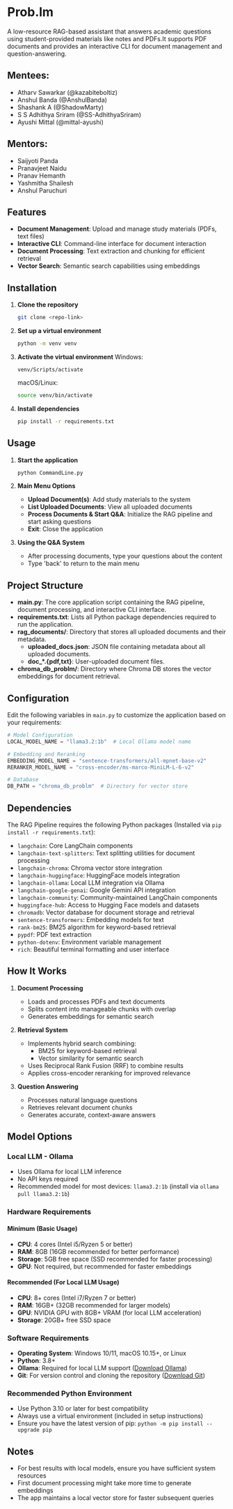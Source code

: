 # Prob.lm

A low-resource RAG-based assistant that answers academic questions using student-provided materials like notes and PDFs.It supports PDF documents and provides an interactive CLI for document management and question-answering.

## Mentees:

- Atharv Sawarkar (@kazabiteboltiz)
- Anshul Banda (@AnshulBanda)
- Shashank A (@ShadowMarty)
- S S Adhithya Sriram (@SS-AdhithyaSriram)
- Ayushi Mittal (@mittal-ayushi)


## Mentors:

- Saijyoti Panda
- Pranavjeet Naidu
- Pranav Hemanth
- Yashmitha Shailesh
- Anshul Paruchuri

## Features

- **Document Management**: Upload and manage study materials (PDFs, text files)
- **Interactive CLI**: Command-line interface for document interaction
- **Document Processing**: Text extraction and chunking for efficient retrieval
- **Vector Search**: Semantic search capabilities using embeddings

## Installation

1. **Clone the repository**
   ```bash
   git clone <repo-link>
   ```

2. **Set up a virtual environment**
   ```bash
   python -m venv venv
   ```

3. **Activate the virtual environment**
   Windows:
     ```
     venv/Scripts/activate
     ```
   macOS/Linux:
     ```bash
     source venv/bin/activate
     ```

4. **Install dependencies**
   ```bash
   pip install -r requirements.txt
   ```
   
## Usage

1. **Start the application**
   ```bash
   python CommandLine.py
   ```

2. **Main Menu Options**
   - **Upload Document(s)**: Add study materials to the system
   - **List Uploaded Documents**: View all uploaded documents
   - **Process Documents & Start Q&A**: Initialize the RAG pipeline and start asking questions
   - **Exit**: Close the application

3. **Using the Q&A System**
   - After processing documents, type your questions about the content
   - Type 'back' to return to the main menu

## Project Structure

- **main.py**: The core application script containing the RAG pipeline, document processing, and interactive CLI interface.
- **requirements.txt**: Lists all Python package dependencies required to run the application.
- **rag_documents/**: Directory that stores all uploaded documents and their metadata.
  - **uploaded_docs.json**: JSON file containing metadata about all uploaded documents.
  - **doc_*.{pdf,txt}**: User-uploaded document files.
- **chroma_db_problm/**: Directory where Chroma DB stores the vector embeddings for document retrieval.

## Configuration

Edit the following variables in `main.py` to customize the application based on your requirements:

```python
# Model Configuration
LOCAL_MODEL_NAME = "llama3.2:1b"  # Local Ollama model name

# Embedding and Reranking
EMBEDDING_MODEL_NAME = "sentence-transformers/all-mpnet-base-v2"
RERANKER_MODEL_NAME = "cross-encoder/ms-marco-MiniLM-L-6-v2"

# Database
DB_PATH = "chroma_db_problm"  # Directory for vector store
```

## Dependencies

The RAG Pipeline requires the following Python packages (Installed via `pip install -r requirements.txt`):

- `langchain`: Core LangChain components
- `langchain-text-splitters`: Text splitting utilities for document processing
- `langchain-chroma`: Chroma vector store integration
- `langchain-huggingface`: HuggingFace models integration
- `langchain-ollama`: Local LLM integration via Ollama
- `langchain-google-genai`: Google Gemini API integration
- `langchain-community`: Community-maintained LangChain components
- `huggingface-hub`: Access to Hugging Face models and datasets
- `chromadb`: Vector database for document storage and retrieval
- `sentence-transformers`: Embedding models for text
- `rank-bm25`: BM25 algorithm for keyword-based retrieval
- `pypdf`: PDF text extraction
- `python-dotenv`: Environment variable management
- `rich`: Beautiful terminal formatting and user interface

## How It Works

1. **Document Processing**
   - Loads and processes PDFs and text documents
   - Splits content into manageable chunks with overlap
   - Generates embeddings for semantic search

2. **Retrieval System**
   - Implements hybrid search combining:
     - BM25 for keyword-based retrieval
     - Vector similarity for semantic search
   - Uses Reciprocal Rank Fusion (RRF) to combine results
   - Applies cross-encoder reranking for improved relevance

3. **Question Answering**
   - Processes natural language questions
   - Retrieves relevant document chunks
   - Generates accurate, context-aware answers

## Model Options

### Local LLM - Ollama
- Uses Ollama for local LLM inference 
- No API keys required
- Recommended model for most devices: `llama3.2:1b` (install via `ollama pull llama3.2:1b`)

### Hardware Requirements

#### Minimum (Basic Usage)
- **CPU**: 4 cores (Intel i5/Ryzen 5 or better)
- **RAM**: 8GB (16GB recommended for better performance)
- **Storage**: 5GB free space (SSD recommended for faster processing)
- **GPU**: Not required, but recommended for faster embeddings

#### Recommended (For Local LLM Usage)
- **CPU**: 8+ cores (Intel i7/Ryzen 7 or better)
- **RAM**: 16GB+ (32GB recommended for larger models)
- **GPU**: NVIDIA GPU with 8GB+ VRAM (for local LLM acceleration)
- **Storage**: 20GB+ free SSD space

### Software Requirements
- **Operating System**: Windows 10/11, macOS 10.15+, or Linux
- **Python**: 3.8+
- **Ollama**: Required for local LLM support ([Download Ollama](https://ollama.com/))
- **Git**: For version control and cloning the repository ([Download Git](https://git-scm.com/downloads))

### Recommended Python Environment
- Use Python 3.10 or later for best compatibility
- Always use a virtual environment (included in setup instructions)
- Ensure you have the latest version of pip: `python -m pip install --upgrade pip`

## Notes

- For best results with local models, ensure you have sufficient system resources
- First document processing might take more time to generate embeddings
- The app maintains a local vector store for faster subsequent queries


